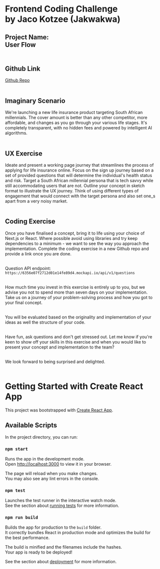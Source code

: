 # <strong>Frontend Coding Challenge <br>by Jaco Kotzee (Jakwakwa)</strong>

## <strong>Project Name:</strong> <br>User Flow<br><br>

## Github Link

[Github Repo](https://github.com/jakwakwa/one_s-test)<br><br>

## Imaginary Scenario

We're launching a new life insurance product targeting South African millennials. The cover amount is better than any other competitor, more affordable, and changes as you go through your various life stages. It's completely transparent, with no hidden fees and powered by intelligent AI algorithms.<br><br>

## UX Exercise

Ideate and present a working page journey that streamlines the process of applying for life insurance online.
Focus on the sign up journey based on a set of provided questions that will determine the individual's health status and risk. Target a South African millennial persona that is tech savvy while still accommodating users that are not.
Outline your concept in sketch format to illustrate the UX journey. Think of using different types of engagement that would connect with the target persona and also set one_s apart from a very noisy market.<br><br>

## Coding Exercise

Once you have finalised a concept, bring it to life using your choice of Next.js or React. Where possible avoid using libraries and try keep dependencies to a minimum - we want to see the way you approach the implementation.
Complete the coding exercise in a new Github repo and provide a link once you are done.<br><br>

Question API endpoint: `https://6356e07f2712d01e14fe89d4.mockapi.io/api/v1/questions`<br><br>

How much time you invest in this exercise is entirely up to you, but we advise you not to spend more than seven days on your implementation. Take us on a journey of your problem-solving process and how you got to your final concept.<br><br>

You will be evaluated based on the originality and implementation of your ideas as well the structure of your code.<br><br>

Have fun, ask questions and don't get stressed out.
Let me know if you're keen to show off your skills in this exercise and when you would like to present your concept and implementation to the team?<br><br>

We look forward to being surprised and delighted.<br><br>

# Getting Started with Create React App

This project was bootstrapped with [Create React App](https://github.com/facebook/create-react-app).

## Available Scripts

In the project directory, you can run:

### `npm start`

Runs the app in the development mode.\
Open [http://localhost:3000](http://localhost:3000) to view it in your browser.

The page will reload when you make changes.\
You may also see any lint errors in the console.

### `npm test`

Launches the test runner in the interactive watch mode.\
See the section about [running tests](https://facebook.github.io/create-react-app/docs/running-tests) for more information.

### `npm run build`

Builds the app for production to the `build` folder.\
It correctly bundles React in production mode and optimizes the build for the best performance.

The build is minified and the filenames include the hashes.\
Your app is ready to be deployed!

See the section about [deployment](https://facebook.github.io/create-react-app/docs/deployment) for more information.
